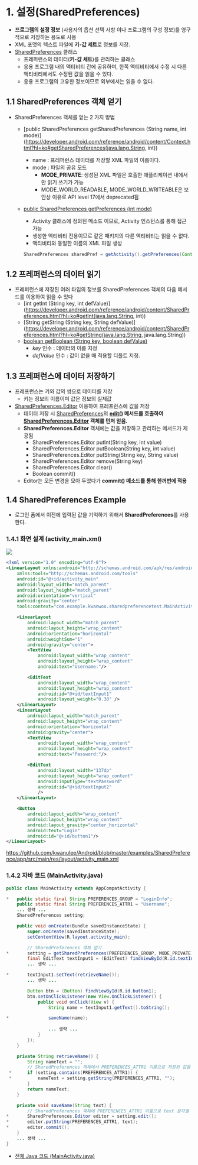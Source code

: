 
# 1. 설정(SharedPreferences)

* **프로그램의 설정 정보** (사용자의 옵션 선택 사항 이나 프로그램의 구성 정보)를 영구적으로 저장하는 용도로 사용
* XML 포맷의 텍스트 파일에 **키-값 세트**로 정보를 저장. 
* [SharedPreferences](https://developer.android.com/reference/android/content/SharedPreferences.html?hl=ko) 클래스
    - 프레퍼런스의 데이터(**키-값 세트**)를 관리하는 클래스
    - 응용 프로그램 내의 액티비티 간에 공유하며, 한쪽 액티비티에서 수정 시 다른 액티비티에서도 수정된 값을 읽을 수 있다.
    - 응용 프로그램의 고유한 정보이므로 외부에서는 읽을 수 없다.


## 1.1 SharedPreferences 객체 얻기
* SharedPreferences 객체를 얻는 2 가지 방법
    - [public SharedPreferences getSharedPreferences (String name, int mode)](https://developer.android.com/reference/android/content/Context.html?hl=ko#getSharedPreferences(java.lang.String, int))
        + name : 프레퍼런스 데이터를 저장할 XML 파일의 이름이다.
        + mode : 파일의 공유 모드
            - **MODE\_PRIVATE**: 생성된 XML 파일은 호출한 애플리케이션 내에서만 읽기 쓰기가 가능
            - MODE\_WORLD\_READABLE, MODE\_WORLD\_WRITEABLE은 보안상 이유로 API level 17에서 deprecated됨
    - [public SharedPreferences getPreferences (int mode)](https://developer.android.com/reference/android/app/Activity.html?hl=ko#getPreferences(int))
    	+ Activity 클래스에 정의된 메소드 이므로, Activity 인스턴스를 통해 접근 가능
    	+ 생성한 액티비티 전용이므로 같은 패키지의 다른 액티비티는 읽을 수 없다.
    	+ 액티비티와 동일한 이름의 XML 파일 생성
		
		```java
    	SharedPreferences sharedPref = getActivity().getPreferences(Context.MODE_PRIVATE);
		```

## 1.2 프레퍼런스의 데이터 읽기
* 프레퍼런스에 저장된 여러 타입의 정보를 SharedPreferences 객체의 다음 메서드를 이용하여 읽을 수 있다
    - [int getInt (String key, int defValue)](https://developer.android.com/reference/android/content/SharedPreferences.html?hl=ko#getInt(java.lang.String, int))
    - [String getString (String key, String defValue)](https://developer.android.com/reference/android/content/SharedPreferences.html?hl=ko#getString(java.lang.String, java.lang.String))
    - [boolean getBoolean (String key, boolean defValue)](https://developer.android.com/reference/android/content/SharedPreferences.html?hl=ko#getBoolean(java.lang.String,%20boolean))    
        + *key* 인수 : 데이터의 이름 지정
        + *defValue* 인수 : 값이 없을 때 적용할 디폴트 지정.


## 1.3 프레퍼런스에 데이터 저장하기
* 프레프런스는 키와 값의 쌍으로 데이터를 저장
    - 키는 정보의 이름이며 값은 정보의 실제값
* [SharedPreferences.Editor](https://developer.android.com/reference/android/content/SharedPreferences.Editor.html?hl=ko) 이용하여 프레프런스에 값을 저장
    - 데이터 저장 시 [SharedPreferences](https://developer.android.com/reference/android/content/SharedPreferences.html?hl=ko)의 **[edit()](https://developer.android.com/reference/android/content/SharedPreferences.html?hl=ko#edit()) 메서드를 호출하여 [SharedPreferences.Editor](https://developer.android.com/reference/android/content/SharedPreferences.Editor.html?hl=ko) 객체를 먼저 얻음.**
    - **SharedPreferences.Editor** 객체에는 값을 저장하고 관리하는 메서드가 제공됨
        + SharedPreferences.Editor putInt(String key, int value)
        + SharedPreferences.Editor putBoolean(String key, int value)
        + SharedPreferences.Editor putString(String key, String value)
        + SharedPreferences.Editor remove(String key)
        + SharedPreferences.Editor clear()
        + Boolean commit()
    - Editor는 모든 변경을 모아 두었다가 **commit() 메소드를 통해 한꺼번에 적용**


## 1.4 SharedPreferences Example
- 로그인 폼에서 이전에 입력된 값을 기억하기 위해서 **SharedPreferences**를 사용한다.

### 1.4.1 화면 설계 (activity\_main.xml)
<img src="figure/sharedpreferences_example1.png">

```xml
<?xml version="1.0" encoding="utf-8"?>
<LinearLayout xmlns:android="http://schemas.android.com/apk/res/android"
    xmlns:tools="http://schemas.android.com/tools"
    android:id="@+id/activity_main"
    android:layout_width="match_parent"
    android:layout_height="match_parent"
    android:orientation="vertical"
    android:gravity="center"
    tools:context="com.example.kwanwoo.sharedpreferencetest.MainActivity">

    <LinearLayout
        android:layout_width="match_parent"
        android:layout_height="wrap_content"
        android:orientation="horizontal"
        android:weightSum="1"
        android:gravity="center">
        <TextView
            android:layout_width="wrap_content"
            android:layout_height="wrap_content"
            android:text="Username:"/>

        <EditText
            android:layout_width="wrap_content"
            android:layout_height="wrap_content"
            android:id="@+id/textInput1"
            android:layout_weight="0.38" />
    </LinearLayout>
    <LinearLayout
        android:layout_width="match_parent"
        android:layout_height="wrap_content"
        android:orientation="horizontal"
        android:gravity="center">
        <TextView
            android:layout_width="wrap_content"
            android:layout_height="wrap_content"
            android:text="Password:"/>

        <EditText
            android:layout_width="137dp"
            android:layout_height="wrap_content"
            android:inputType="textPassword"
            android:id="@+id/textInput2"
            />
    </LinearLayout>

    <Button
        android:layout_width="wrap_content"
        android:layout_height="wrap_content"
        android:layout_gravity="center_horizontal"
        android:text="Login"
        android:id="@+id/button1"/>
</LinearLayout>
```

https://github.com/kwanulee/Android/blob/master/examples/SharedPreference/app/src/main/res/layout/activity_main.xml

### 1.4.2 자바 코드 (MainActivity.java)

```java
public class MainActivity extends AppCompatActivity {

*   public static final String PREFERENCES_GROUP = "LoginInfo";
    public static final String PREFERENCES_ATTR1 = "Username";
    ... 생략 ...
    SharedPreferences setting;

    public void onCreate(Bundle savedInstanceState) {
        super.onCreate(savedInstanceState);
        setContentView(R.layout.activity_main);

		// SharedPreferences 객체 얻기
*       setting = getSharedPreferences(PREFERENCES_GROUP, MODE_PRIVATE);
        final EditText textInput1 = (EditText) findViewById(R.id.textInput1);
        ... 생략 ...

*       textInput1.setText(retrieveName());
        ... 생략 ...

        Button btn = (Button) findViewById(R.id.button1);
        btn.setOnClickListener(new View.OnClickListener() {
            public void onClick(View v) {
                String name = textInput1.getText().toString();

*               saveName(name);
                
                ... 생략 ...
            }
        });
    }

    private String retrieveName() {
        String nameText = "";
        // SharedPreferences 객체에서 PREFERENCES_ATTR1 이름으로 저장된 값을 얻기
 *      if (setting.contains(PREFERENCES_ATTR1)) {
 *          nameText = setting.getString(PREFERENCES_ATTR1, "");
        }
        return nameText;
    }

    private void saveName(String text) {
    	// SharedPreferences 객체에 PREFERENCES_ATTR1 이름으로 text 문자열 값을 저장하기
*       SharedPreferences.Editor editor = setting.edit();
*       editor.putString(PREFERENCES_ATTR1, text);
*       editor.commit();
    }
    ... 생략 ...
}
```

- [전체 Java 코드 (MainActivity.java)](https://github.com/kwanulee/Android/blob/master/examples/SharedPreference/app/src/main/java/com/example/kwanwoo/sharedpreferencetest/MainActivity.java)